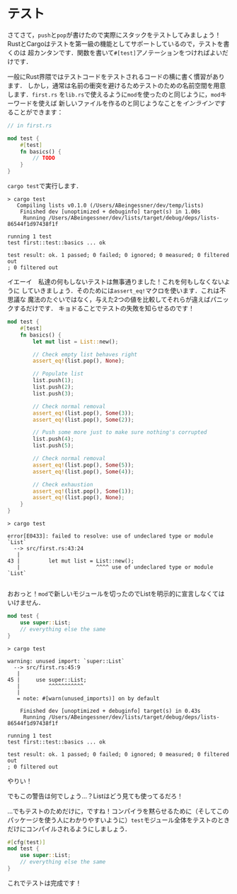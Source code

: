 # テスト

さてさて，`push`と`pop`が書けたので実際にスタックをテストしてみましょう！
RustとCargoはテストを第一級の機能としてサポートしているので，テストを書くのは
超カンタンです．関数を書いて`#[test]`アノテーションをつければよいだけです．

一般にRust界隈ではテストコードをテストされるコードの横に書く慣習があります．
しかし，通常は名前の衝突を避けるためテストのための名前空間を用意します．`first.rs`
を`lib.rs`で使えるように`mod`を使ったのと同じように，`mod`キーワードを使えば
新しいファイルを作るのと同じようなことを*インラインで*することができます：


```rust ,ignore
// in first.rs

mod test {
    #[test]
    fn basics() {
        // TODO
    }
}
```

`cargo test`で実行します．

```text
> cargo test
   Compiling lists v0.1.0 (/Users/ABeingessner/dev/temp/lists)
    Finished dev [unoptimized + debuginfo] target(s) in 1.00s
     Running /Users/ABeingessner/dev/lists/target/debug/deps/lists-86544f1d97438f1f

running 1 test
test first::test::basics ... ok

test result: ok. 1 passed; 0 failed; 0 ignored; 0 measured; 0 filtered out
; 0 filtered out
```

イエーイ　私達の何もしないテストは無事通りました！これを何もしなくないように
していきましょう．そのためには`assert_eq!`マクロを使います．これは不思議な
魔法のたぐいではなく，与えた2つの値を比較してそれらが違えばパニックするだけです．
キョドることでテストの失敗を知らせるのです！

```rust ,ignore
mod test {
    #[test]
    fn basics() {
        let mut list = List::new();

        // Check empty list behaves right
        assert_eq!(list.pop(), None);

        // Populate list
        list.push(1);
        list.push(2);
        list.push(3);

        // Check normal removal
        assert_eq!(list.pop(), Some(3));
        assert_eq!(list.pop(), Some(2));

        // Push some more just to make sure nothing's corrupted
        list.push(4);
        list.push(5);

        // Check normal removal
        assert_eq!(list.pop(), Some(5));
        assert_eq!(list.pop(), Some(4));

        // Check exhaustion
        assert_eq!(list.pop(), Some(1));
        assert_eq!(list.pop(), None);
    }
}
```

```text
> cargo test

error[E0433]: failed to resolve: use of undeclared type or module `List`
  --> src/first.rs:43:24
   |
43 |         let mut list = List::new();
   |                        ^^^^ use of undeclared type or module `List`


```

おおっと！`mod`で新しいモジュールを切ったのでListを明示的に宣言しなくてはいけません．

```rust ,ignore
mod test {
    use super::List;
    // everything else the same
}
```

```text
> cargo test

warning: unused import: `super::List`
  --> src/first.rs:45:9
   |
45 |     use super::List;
   |         ^^^^^^^^^^^
   |
   = note: #[warn(unused_imports)] on by default

    Finished dev [unoptimized + debuginfo] target(s) in 0.43s
     Running /Users/ABeingessner/dev/lists/target/debug/deps/lists-86544f1d97438f1f

running 1 test
test first::test::basics ... ok

test result: ok. 1 passed; 0 failed; 0 ignored; 0 measured; 0 filtered out
; 0 filtered out
```

やりい！

でもこの警告は何でしょう...？Listはどう見ても使ってるだろ！

...でもテストのためだけに，ですね！コンパイラを黙らせるために（そしてこの
パッケージを使う人にわかりやすいように）`test`モジュール全体をテストのとき
だけにコンパイルされるようにしましょう．


```rust ,ignore
#[cfg(test)]
mod test {
    use super::List;
    // everything else the same
}
```

これでテストは完成です！
